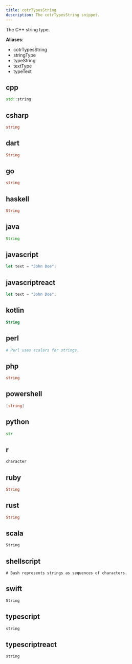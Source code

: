 ```yaml
---
title: cotrTypesString
description: The cotrTypesString snippet.
---
```


The C++ string type.

**Aliases**:
- cotrTypesString
- stringType
- typeString
- textType
- typeText

## cpp
```cpp
std::string
```

## csharp
```csharp
string
```

## dart
```dart
String
```

## go
```go
string
```

## haskell
```haskell
String
```

## java
```java
String
```

## javascript
```javascript
let text = "John Doe";
```

## javascriptreact
```javascriptreact
let text = "John Doe";
```

## kotlin
```kotlin
String
```

## perl
```perl
# Perl uses scalars for strings.
```

## php
```php
string
```

## powershell
```powershell
[string]
```

## python
```python
str
```

## r
```r
character
```

## ruby
```ruby
String
```

## rust
```rust
String
```

## scala
```scala
String
```

## shellscript
```shellscript
# Bash represents strings as sequences of characters.
```

## swift
```swift
String
```

## typescript
```typescript
string
```

## typescriptreact
```typescriptreact
string
```

